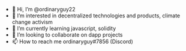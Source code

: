 - 👋 Hi, I’m @ordinaryguy22
- 👀 I’m interested in decentralized technologies and products, climate change activism
- 🌱 I’m currently learning javascript, solidity
- 💞️ I’m looking to collaborate on dapp projects
- 📫 How to reach me ordinaryguy#7856 (Discord)

<!---
ordinaryguy22/ordinaryguy22 is a ✨ special ✨ repository because its `README.md` (this file) appears on your GitHub profile.
You can click the Preview link to take a look at your changes.
--->

